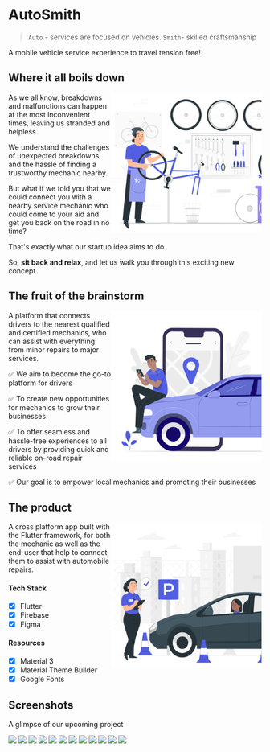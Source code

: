 # AutoSmith
> `Auto` - services are focused on vehicles. 
`Smith`- skilled craftsmanship

A mobile vehicle service experience to travel tension free!

## Where it all boils down
<img align="right" width="300" src="https://raw.githubusercontent.com/sreetejadusi/autosmith/main/assets/bike-workshop.svg" alt="An automobile repair mechanic working with a repair"/>

As we all know, breakdowns and malfunctions can happen at the most inconvenient times, leaving us stranded and helpless. 

We understand the challenges of unexpected breakdowns and the hassle of finding a trustworthy mechanic nearby. 

But what if we told you that we could connect you with a nearby service mechanic who could come to your aid and get you back on the road in no time? 

That's exactly what our startup idea aims to do. 

So, **sit back and relax**, and let us walk you through this exciting new concept.

## The fruit of the brainstorm


<img align="right" width="300" src="https://raw.githubusercontent.com/sreetejadusi/autosmith/main/assets/mobile-driving-solution.svg" alt="A person travelling tension free"/>

A platform that connects drivers to the nearest qualified and certified mechanics, who can assist with everything from minor repairs to major services.

✅  We aim to become the go-to platform for drivers

✅  To create new opportunities for mechanics to grow their businesses.

✅  To offer seamless and hassle-free experiences to all drivers by providing quick and reliable on-road repair services

✅  Our goal is to empower local mechanics and promoting their businesses

## The product

<img align="right" width="300" src="https://raw.githubusercontent.com/sreetejadusi/autosmith/main/assets/driving-school.svg" alt="A person travelling tension free"/>

A cross platform app built with the Flutter framework, for both the mechanic as well as the end-user that help to connect them to assist with automobile repairs.

#### Tech Stack

 - [x] Flutter
 - [x] Firebase
 - [x] Figma
#### Resources
 - [x] Material 3
 - [x] Material Theme Builder
 - [x] Google Fonts

## Screenshots

A glimpse of our upcoming project

<img width="200" src="https://github.com/sreetejadusi/autosmith/assets/38750492/fda4a3a7-0093-4756-99a7-d818a90f6698"/>
<img width="200" src="https://github.com/sreetejadusi/autosmith/assets/38750492/9e39a402-d6c7-483d-ae11-03427d4c38e7"/>
<img width="200" src="https://github.com/sreetejadusi/autosmith/assets/38750492/128ac0ca-1528-4415-9882-3d10e6356093"/>
<img width="200" src="https://github.com/sreetejadusi/autosmith/assets/38750492/6eb46116-c6ad-4572-b13d-c1f26e028577"/>

<img width="200" src="https://github.com/sreetejadusi/autosmith/assets/38750492/dbedf90b-6954-4521-9c18-f5fc485e9cee"/>
<img width="200" src="https://github.com/sreetejadusi/autosmith/assets/38750492/a0f46f28-4b16-4b7c-adca-b348c5f70c34"/>
<img width="200" src="https://github.com/sreetejadusi/autosmith/assets/38750492/6cc6568f-965d-48d3-83d3-9d26990de771"/>
<img width="200" src="https://github.com/sreetejadusi/autosmith/assets/38750492/08aed9c8-abab-45fb-abbd-a6080b27ee31"/>

<img width="200" src="https://github.com/sreetejadusi/autosmith/assets/38750492/4e80199f-4404-434f-a4e5-fd6ac0592d8c"/>
<img width="200" src="https://github.com/sreetejadusi/autosmith/assets/38750492/425c0242-68f6-45f5-8544-e3de3de3e4ec"/>
<img width="200" src="https://github.com/sreetejadusi/autosmith/assets/38750492/54a22985-a5d9-4c38-91e8-2724ec7df480"/>
<img width="200" src="https://github.com/sreetejadusi/autosmith/assets/38750492/f130b5c3-7ed8-418b-8cd5-1cdb603301a1"/>
